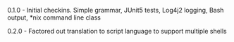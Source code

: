 0.1.0 - Initial checkins.  Simple grammar, JUnit5 tests, Log4j2 logging, Bash output, *nix command line class

0.2.0 - Factored out translation to script language to support multiple shells